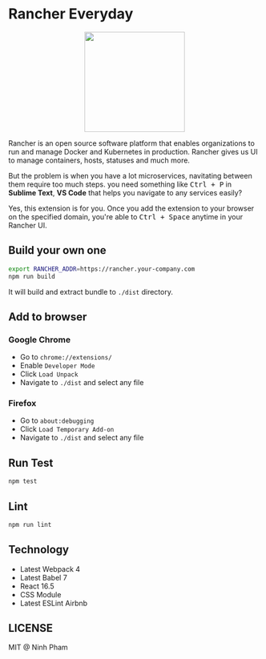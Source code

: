 # Rancher Everyday

<center>
  <img src="https://ninhnongnoi.com/img/rancher-logo-square.png" width="200px" />
</center>

Rancher is an open source software platform that enables organizations to run and manage Docker and Kubernetes in production. Rancher gives us UI to manage containers, hosts, statuses and much more.

But the problem is when you have a lot microservices, navitating between them require too much steps. you need something like <kbd>Ctrl + P</kbd> in **Sublime Text**, **VS Code** that helps you navigate to any services easily?


Yes, this extension is for you. Once you add the extension to your browser on the specified domain, you're able to <kbd>Ctrl + Space</kbd> anytime in your Rancher UI.

## Build your own one

```sh
export RANCHER_ADDR=https://rancher.your-company.com
npm run build
```

It will build and extract bundle to `./dist` directory.

## Add to browser
### Google Chrome
- Go to `chrome://extensions/`
- Enable `Developer Mode`
- Click `Load Unpack`
- Navigate to `./dist` and select any file

### Firefox
- Go to `about:debugging`
- Click `Load Temporary Add-on`
- Navigate to `./dist` and select any file

## Run Test

```sh
npm test
```
## Lint

```sh
npm run lint
```


## Technology

- Latest Webpack 4
- Latest Babel 7
- React 16.5
- CSS Module
- Latest ESLint Airbnb

## LICENSE

MIT @ Ninh Pham